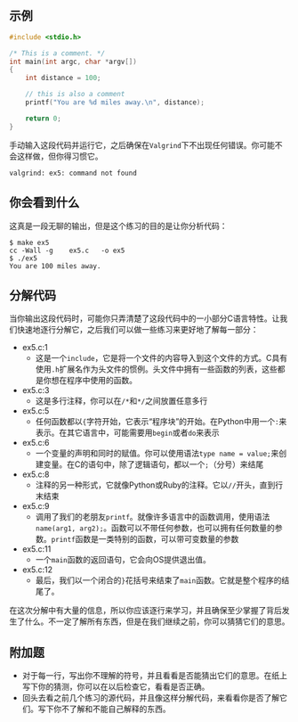 ## 示例

```c
#include <stdio.h>

/* This is a comment. */
int main(int argc, char *argv[])
{
    int distance = 100;

    // this is also a comment
    printf("You are %d miles away.\n", distance);

    return 0;
}
```

手动输入这段代码并运行它，之后确保在`Valgrind`下不出现任何错误。你可能不会这样做，但你得习惯它。

```shell
valgrind: ex5: command not found
```

## 你会看到什么

这真是一段无聊的输出，但是这个练习的目的是让你分析代码：

```shell
$ make ex5
cc -Wall -g    ex5.c   -o ex5
$ ./ex5
You are 100 miles away.
```

## 分解代码

当你输出这段代码时，可能你只弄清楚了这段代码中的一小部分C语言特性。让我们快速地逐行分解它，之后我们可以做一些练习来更好地了解每一部分：

* ex5.c:1
  * 这是一个`include`，它是将一个文件的内容导入到这个文件的方式。C具有使用`.h`扩展名作为头文件的惯例。头文件中拥有一些函数的列表，这些都是你想在程序中使用的函数。
* ex5.c:3
  * 这是多行注释，你可以在`/*`和`*/`之间放置任意多行
* ex5.c:5
  * 任何函数都以`{`字符开始，它表示“程序块”的开始。在Python中用一个`:`来表示。在其它语言中，可能需要用`begin`或者`do`来表示
* ex5.c:6
  * 一个变量的声明和同时的赋值。你可以使用语法`type name = value;`来创建变量。在C的语句中，除了逻辑语句，都以一个`;`（分号）来结尾
* ex5.c:8
  * 注释的另一种形式，它就像Python或Ruby的注释。它以`//`开头，直到行末结束
* ex5.c:9
  * 调用了我们的老朋友`printf`。就像许多语言中的函数调用，使用语法`name(arg1, arg2);`。函数可以不带任何参数，也可以拥有任何数量的参数。`printf`函数是一类特别的函数，可以带可变数量的参数
* ex5.c:11
  * 一个`main`函数的返回语句，它会向OS提供退出值。
* ex5.c:12
  * 最后，我们以一个闭合的`}`花括号来结束了`main`函数。它就是整个程序的结尾了。

在这次分解中有大量的信息，所以你应该逐行来学习，并且确保至少掌握了背后发生了什么。不一定了解所有东西，但是在我们继续之前，你可以猜猜它们的意思。

## 附加题

- 对于每一行，写出你不理解的符号，并且看看是否能猜出它们的意思。在纸上写下你的猜测，你可以在以后检查它，看看是否正确。
- 回头去看之前几个练习的源代码，并且像这样分解代码，来看看你是否了解它们。写下你不了解和不能自己解释的东西。